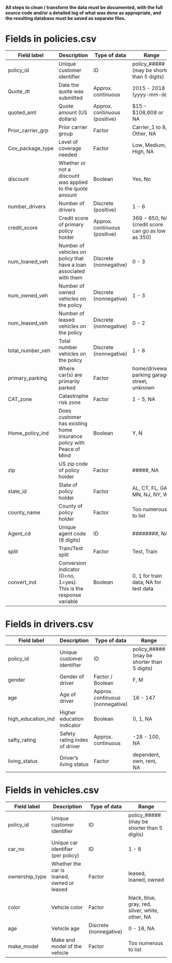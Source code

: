**All steps to clean / transform the data must be documented, with the full source code and/or a detailed log of what was done as appropriate, and the resulting database must be saved as separate files.**

# Fields in policies.csv

| Field label       | Description                                                         | Type of data                  | Range                                             |
|-------------------|---------------------------------------------------------------------|-------------------------------|---------------------------------------------------|
| policy_id         | Unique customer identifier                                          | ID                            | policy_##### (may be shorter than 5 digits)       |
| Quote_dt          | Date the quote was submitted                                        | Approx. continuous            | 2015 - 2018 (yyyy-mm-dd)                          |
| quoted_amt        | Quote amount (US dollars)                                           | Approx. continuous (positive) | $15 - $108,608 or NA                              |
| Prior_carrier_grp | Prior carrier group                                                 | Factor                        | Carrier_1 to 8, Other, NA                         |
| Cov_package_type  | Level of coverage needed                                            | Factor                        | Low, Medium, High, NA                             |
| discount          | Whether or not a discount was applied to the quote amount           | Boolean                       | Yes, No                                           |
| number_drivers    | Number of drivers                                                   | Discrete (positive)           | 1 - 6                                             |
| credit_score      | Credit score of primary policy holder                               | Approx. continuous (positive) | 369 - 850, NA (credit score can go as low as 350) |
| num_loaned_veh    | Number of vehicles on policy that have a loan associated with them  | Discrete (nonnegative)        | 0 - 3                                             |
| num_owned_veh     | Number of owned vehicles on the policy                              | Discrete (nonnegative)        | 1 - 3                                             |
| num_leased_veh    | Number of leased vehicles on the policy                             | Discrete (nonnegative)        | 0 - 2                                             |
| total_number_veh  | Total number vehicles on the policy                                 | Discrete (nonnegative)        | 1 - 8                                             |
| primary_parking   | Where car(s) are primarily parked                                   | Factor                        | home/driveway, parking garage, street, unknown    |
| CAT_zone          | Catastrophe risk zone                                               | Factor                        | 1 - 5, NA                                         |
| Home_policy_ind   | Does customer has existing home insurance policy with Peace of Mind | Boolean                       | Y, N                                              |
| zip               | US zip code of policy holder                                        | Factor                        | #####, NA                                         |
| state_id          | State of policy holder                                              | Factor                        | AL, CT, FL, GA, MN, NJ, NY, WI                    |
| county_name       | County of policy holder                                             | Factor                        | Too numerous to list                              |
| Agent_cd          | Unique agent code (8 digits)                                        | ID                            | ########, NA                                      |
| split             | Train/Test split                                                    | Factor                        | Test, Train                                       |
| convert_ind       | Conversion indicator (0=no, 1=yes). This is the response variable   | Boolean                       | 0, 1 for train data; NA for test data             |

# Fields in drivers.csv

| Field label        | Description                   | Type of data                     | Range                                       |
|--------------------|-------------------------------|----------------------------------|---------------------------------------------|
| policy_id          | Unique customer identifier    | ID                               | policy_##### (may be shorter than 5 digits) |
| gender             | Gender of driver              | Factor / Boolean                 | F, M                                        |
| age                | Age of driver                 | Approx. continuous (nonnegative) | 16 - 147                                    |
| high_education_ind | Higher education indicator    | Boolean                          | 0, 1, NA                                    |
| safty_rating       | Safety rating index of driver | Approx. continuous               | -28 - 100, NA                               |
| living_status      | Driver’s living status        | Factor                           | dependent, own, rent, NA                    |

# Fields in vehicles.csv

| Field label    | Description                                | Type of data           | Range                                            |
|----------------|--------------------------------------------|------------------------|--------------------------------------------------|
| policy_id      | Unique customer identifier                 | ID                     | policy_##### (may be shorter than 5 digits)      |
| car_no         | Unique car identifier (per policy)         | ID                     | 1 - 8                                            |
| ownership_type | Whether the car is loaned, owned or leased | Factor                 | leased, loaned, owned                            |
| color          | Vehicle color                              | Factor                 | black, blue, gray, red, silver, white, other, NA |
| age            | Vehicle age                                | Discrete (nonnegative) | 0 - 16, NA                                       |
| make_model     | Make and model of the vehicle              | Factor                 | Too numerous to list                             |
